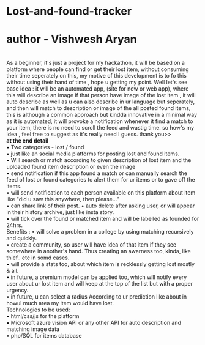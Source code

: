 # Lost-and-found-tracker
# author - Vishwesh Aryan
<br>
As a beginner, it's just a project for my hackathon, it will be based on a platform where people can find or get their lost item, without consuming their time seperately on this, my motive of this development is to fo this without using their hand of time , hope u getting my point. Well let's see 

<br> 
base idea : it will be an automated app, (site for now or web app), where this will describe an image if that person have image of the lost item , it will auto describe as well as u can also describe in ur language but seperately, and then will match to description or image of the all posted found items, this is although a common approach but kindda innovative in a minimal way as it is automated, it will provoke a notification whenever it find a match to your item, there is no need to scroll the feed and wastig time. so how's my idea , feel free to suggest as it's really need I guess. thank you>>
<br>
<b> at the end detail </b>
<br>
• Two categories - lost / found <br>
• just like an social media platforms for posting lost and found items.<br>
• Will search or match according to given description of lost item and the uploaded found item description or even the image 
<br> • send notification if this app found a match or can manually search the feed of lost or found categories to alert them for ur items or to gave off the items. <br> 
• will send notification to each person available on this platform about item like "did u saw this anywhere, then please..."
<br> • can share link of their post.
•  auto delete after asking user, or will appear in their history archive, just like insta story. <br> 
•  will tick over the found or matched item and will be labelled as founded for 24hrs.
<br>
Benefits : 
• will solve a problem in a college by using matching recursively and quickly. <br> 
• create a community, so user will have idea of that item if they see somewhere in another's hand. Thus creating an awarness too, kinda, like thief.. etc in somd cases. <br> 
• will provide a stats too, about which item is recklessly getting lost mostly & all. <br> 
• in future, a premium model can be applied too, which will notify every user about ur lost item and will keep at the top of the list but with a proper urgency.  <br> 
• in future, u can select a radius According to ur prediction like about in howul much area my item would have lost.
<br>
Technologies to be used: <br>
• html/css/js for the platform <br>
• Microsoft azure vision API or any other API for auto description and matching image data <br>
• php/SQL for items database